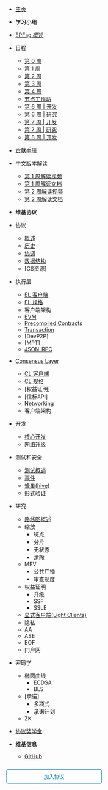 - [主页](readme.md)
- **学习小组**
- [EPFsg 概述](/eps/intro.md)
- 日程
  - [第 0 周](/eps/week0.md)
  - [第 1 周](/eps/week1.md)
  - [第 2 周](/eps/week2.md)
  - [第 3 周](/eps/week3.md)
  - [第 4 周](/eps/week4.md)
  - [节点工作坊](/eps/nodes_workshop.md)
  - [第 6 周 | 开发](/eps/week6-dev.md)
  - [第 6 周 | 研究](/eps/week6-research.md)
  - [第 7 周 | 开发](/eps/week7-dev.md)
  - [第 7 周 | 研究](/eps/week7-research.md)
  - [第 8 周 | 开发](/eps/week8-dev.md)
- [贡献手册](contributing.md)
- 中文版本解读
  - [第 1 周解读视频](https://openbuild.xyz/learn/courses/1029537544/3004)
  - [第 1 周解读文档](https://openbuild.xyz/learn/courses/1029537544/3005)
  - [第 2 周解读视频](https://openbuild.xyz/learn/courses/1029537544/3012)
  - [第 2 周解读文档](https://openbuild.xyz/learn/courses/1029537544/3013)
- **维基协议**
- 协议
  - [概述](/wiki/protocol/overview.md)
  - [历史](/wiki/protocol/history.md)
  - [协调](/wiki/protocol/pm.md)
  - [数据结构](/wiki/protocol/data-structures.md)
  - [CS资源]
- 执行层
  - [EL 客户端](/wiki/EL/el-clients.md)
  - [EL 规格](/wiki/EL/el-specs.md)
  - 客户端架构
  - [EVM](/wiki/EL/evm.md)
  - [Precompiled Contracts](/wiki/EL/precompiled-contracts.md)
  - [Transaction](/wiki/EL/transaction.md)
  - [DevP2P]
  - [MPT]
  - [JSON-RPC](/wiki/EL/JSON-RPC.md)
- [Consensus Layer](/wiki/CL/overview.md)
  - [CL 客户端](/wiki/CL/cl-clients.md)
  - [CL 规格](/wiki/CL/cl-specs.md)
  - [权益证明]
  - [信标API]
  - [Networking](/wiki/CL/cl-networking.md)
  - 客户端架构
- 开发
  - [核心开发](/wiki/dev/core.md)
  - [网络升级](/wiki/dev/upgrades.md)
- 测试和安全
  - [测试概述](/wiki/testing/overview.md)
  - [事件](/wiki/testing/incidents.md)
  - [蜂巢(hive)](/wiki/testing/hive.md)
  - 形式验证
- 研究
  - [路线图概述](/wiki/research/roadmap.md)
  - 缩放
    - 斑点
    - 分片
    - 无状态
    - 清除
  - MEV
    - 公共广播
    - 审查制度
  - 权益证明
    - 升级
    - SSF
    - SSLE
  - [显式客户端(Light Clients)](/wiki/research/light-clients.md)
  - 隐私
  - AA
  - ASE
  - EOF
  - 门户网
- 密码学
  - 椭圆曲线
    - ECDSA
    - BLS
  - [承诺]
    - 多项式
    - 承诺计划
  - ZK
- [协议奖学金](/wiki/epf.md)

- **维基信息**
  - [GitHub](https://github.com/eth-protocol-fellows/protocol-studies)

<form action="https://eth-protocol-fellows.github.io/protocol-studies/#/eps/intro" target="_blank">
  <input type="submit" value="加入协议" style="cursor: pointer;margin-top:12px;padding:8px;background-color:#FFFFFF;border:1px solid #0374B5;border-radius:.25rem;color:#0374B5;display:inline-block;text-align:center;text-decoration:none;width:250px;-webkit-text-size-adjust:none;mso-hide:all;" />
</form>
